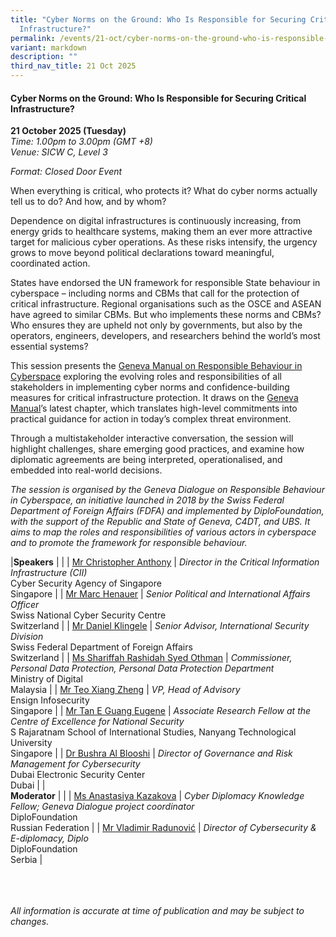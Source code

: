 ```yaml
---
title: "Cyber Norms on the Ground: Who Is Responsible for Securing Critical
  Infrastructure?"
permalink: /events/21-oct/cyber-norms-on-the-ground-who-is-responsible-for-securing-critical-infrastructure/
variant: markdown
description: ""
third_nav_title: 21 Oct 2025
---
```

#### **Cyber Norms on the Ground: Who Is Responsible for Securing Critical Infrastructure?**

**21 October 2025 (Tuesday)**  
*Time: 1.00pm to 3.00pm (GMT +8)*
<br>*Venue: SICW C, Level 3*

*Format: Closed Door Event*

When everything is critical, who protects it? What do cyber norms actually tell us to do? And how, and by whom?

Dependence on digital infrastructures is continuously increasing, from energy grids to healthcare systems, making them an ever more attractive target for malicious cyber operations. As these risks intensify, the urgency grows to move beyond political declarations toward meaningful, coordinated action. 

States have endorsed the UN framework for responsible State behaviour in cyberspace – including norms and CBMs that call for the protection of critical infrastructure. Regional organisations such as the OSCE and ASEAN have agreed to similar CBMs. But who implements these norms and CBMs? Who ensures they are upheld not only by governments, but also by the operators, engineers, developers, and researchers behind the world’s most essential systems?

This session presents the [Geneva Manual on Responsible Behaviour in Cyberspace](https://genevadialogue.ch/geneva-manual/) exploring the evolving roles and responsibilities of all stakeholders in implementing cyber norms and confidence-building measures for critical infrastructure protection. It draws on the [Geneva Manual](https://genevadialogue.ch/geneva-manual/)’s latest chapter, which translates high-level commitments into practical guidance for action in today’s complex threat environment.

Through a multistakeholder interactive conversation, the session will highlight challenges, share emerging good practices, and examine how diplomatic agreements are being interpreted, operationalised, and embedded into real-world decisions.

*The session is organised by the Geneva Dialogue on Responsible Behaviour in Cyberspace, an initiative launched in 2018 by the Swiss Federal Department of Foreign Affairs (FDFA) and implemented by DiploFoundation, with the support of the Republic and State of Geneva, C4DT, and UBS. It aims to map the roles and responsibilities of various actors in cyberspace and to promote the framework for responsible behaviour.*

|**Speakers**          |                                                              |
| [Mr Christopher Anthony](/speakers/mr-christopher-anthony/)  | *Director in the Critical Information Infrastructure (CII)* <br>Cyber Security Agency of Singapore<br>Singapore      |
| [Mr Marc Henauer](/speakers/mr-marc-henauer/)  | *Senior Political and International Affairs Officer* <br>Swiss National Cyber Security Centre<br>Switzerland      |
| [Mr Daniel Klingele](/speakers/mr-daniel-klingele/)  | *Senior Advisor, International Security Division* <br>Swiss Federal Department of Foreign Affairs<br>Switzerland      |
| [Ms Shariffah Rashidah Syed Othman](/speakers/ms-shariffah-rashidah-syed-othman/)  | *Commissioner, Personal Data Protection, Personal Data Protection Department* <br>Ministry of Digital<br>Malaysia      |
| [Mr Teo Xiang Zheng](/speakers/mr-teo-xiang-zheng/)  | *VP, Head of Advisory* <br>Ensign Infosecurity<br>Singapore      |
| [Mr Tan E Guang Eugene](/speakers/mr-tan-e-guang-eugene/)  | *Associate Research Fellow at the Centre of Excellence for National Security* <br>S Rajaratnam School of International Studies, Nanyang Technological University<br>Singapore      |
| [Dr Bushra Al Blooshi](/speakers/dr-bushra-al-blooshi/)  | *Director of Governance and Risk Management for Cybersecurity* <br>Dubai Electronic Security Center<br>Dubai      |
|<br>**Moderator**          |                                                              |
| [Ms Anastasiya Kazakova](/speakers/ms-anastasiya-kazakova/)  | *Cyber Diplomacy Knowledge Fellow; Geneva Dialogue project coordinator* <br>DiploFoundation<br>Russian Federation      |
| [Mr Vladimir Radunović](/speakers/mr-vladimir-radunovic/)  | *Director of Cybersecurity &amp; E-diplomacy, Diplo* <br>DiploFoundation<br>Serbia      |


<br><br><br>
*All information is accurate at time of publication and may be subject to changes.*